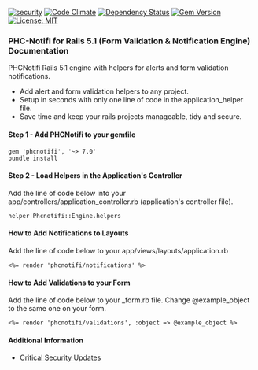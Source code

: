 [![security](https://hakiri.io/github/PHCNetworks/phc-notifi/master.svg)](https://hakiri.io/github/PHCNetworks/phc-notifi/master)
[![Code Climate](https://codeclimate.com/github/PHCNetworks/phc-notifi/badges/gpa.svg)](https://codeclimate.com/github/PHCNetworks/phc-notifi)
[![Dependency Status](https://gemnasium.com/badges/github.com/PHCNetworks/phc-notifi.svg)](https://gemnasium.com/github.com/PHCNetworks/phc-notifi)
[![Gem Version](https://badge.fury.io/rb/phcnotifi.svg)](https://badge.fury.io/rb/phcnotifi)
[![License: MIT](https://img.shields.io/badge/License-MIT-blue.svg)](https://github.com/PHCNetworks/phc-notifi/blob/master/MIT-LICENSE)  

### PHC-Notifi for Rails 5.1 (Form Validation & Notification Engine) Documentation
PHCNotifi Rails 5.1 engine with helpers for alerts and form validation notifications.  

* Add alert and form validation helpers to any project.
* Setup in seconds with only one line of code in the application_helper file.
* Save time and keep your rails projects manageable, tidy and secure.

#### Step 1 - Add PHCNotifi to your gemfile  

	gem 'phcnotifi', '~> 7.0'
	bundle install

#### Step 2 - Load Helpers in the Application's Controller  
Add the line of code below into your app/controllers/application_controller.rb (application's controller file).  

	helper Phcnotifi::Engine.helpers

#### How to Add Notifications to Layouts
Add the line of code below to your app/views/layouts/application.rb  

	<%= render 'phcnotifi/notifications' %>

#### How to Add Validations to your Form
Add the line of code below to your _form.rb file. Change @example_object to the same one on your form.  

	<%= render 'phcnotifi/validations', :object => @example_object %>

#### Additional Information

- [Critical Security Updates](https://github.com/PHCNetworks/phc-notifi/wiki/Critical-Security-Updates)
